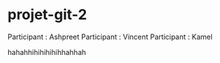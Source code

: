 # projet-git-2
Participant : Ashpreet
Participant : Vincent 
Participant : Kamel

hahahhihihihihihhahhah